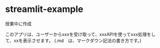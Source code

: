 # streamlit-example
授業中に作成

このアプリは、ユーザーからxxxを受け取って、xxxAPIを使ってxxx処理をして、xxを表示させます。
(.md　は、マークダウン記法の書き方です。)